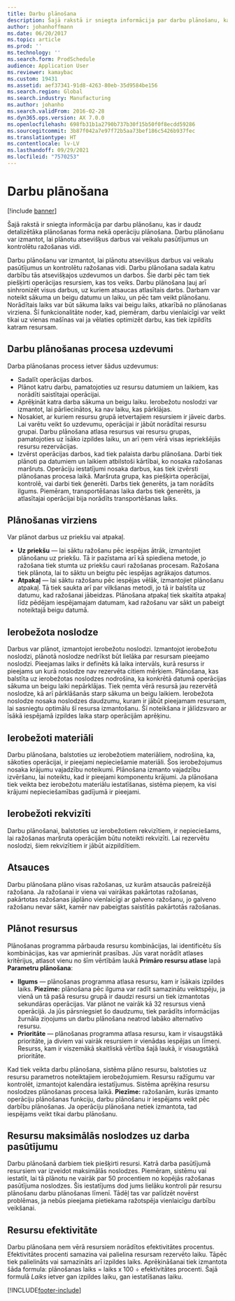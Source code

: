```yaml
---
title: Darbu plānošana
description: Šajā rakstā ir sniegta informācija par darbu plānošanu, kas ir daudz detalizētāka plānošanas forma nekā operāciju plānošana. Darbu plānošanu var izmantot, lai plānotu atsevišķus darbus vai veikalu pasūtījumus un kontrolētu ražošanas vidi.
author: johanhoffmann
ms.date: 06/20/2017
ms.topic: article
ms.prod: ''
ms.technology: ''
ms.search.form: ProdSchedule
audience: Application User
ms.reviewer: kamaybac
ms.custom: 19431
ms.assetid: aef37341-91d8-4263-80eb-35d9584be156
ms.search.region: Global
ms.search.industry: Manufacturing
ms.author: johanho
ms.search.validFrom: 2016-02-28
ms.dyn365.ops.version: AX 7.0.0
ms.openlocfilehash: 698fb31b1a2790b737b30f15b50f0f8ecdd59286
ms.sourcegitcommit: 3b87f042a7e97f72b5aa73bef186c5426b937fec
ms.translationtype: HT
ms.contentlocale: lv-LV
ms.lasthandoff: 09/29/2021
ms.locfileid: "7570253"
---
```

# <a name="job-scheduling"></a>Darbu plānošana

[!include [banner](../includes/banner.md)]

Šajā rakstā ir sniegta informācija par darbu plānošanu, kas ir daudz detalizētāka plānošanas forma nekā operāciju plānošana. Darbu plānošanu var izmantot, lai plānotu atsevišķus darbus vai veikalu pasūtījumus un kontrolētu ražošanas vidi.

Darbu plānošanu var izmantot, lai plānotu atsevišķus darbus vai veikalu pasūtījumus un kontrolētu ražošanas vidi. Darbu plānošana sadala katru darbību tās atsevišķajos uzdevumos un darbos. Šie darbi pēc tam tiek piešķirti operācijas resursiem, kas tos veiks. Darbu plānošana ļauj arī sinhronizēt visus darbus, uz kuriem atsaucas atlasītais darbs. Darbam var noteikt sākuma un beigu datumu un laiku, un pēc tam veikt plānošanu. Norādītais laiks var būt sākuma laiks vai beigu laiks, atkarībā no plānošanas virziena. Šī funkcionalitāte noder, kad, piemēram, darbu vienlaicīgi var veikt tikai uz vienas mašīnas vai ja vēlaties optimizēt darbu, kas tiek izpildīts katram resursam.

## <a name="tasks-in-the-job-scheduling-process"></a>Darbu plānošanas procesa uzdevumi
Darba plānošanas process ietver šādus uzdevumus:

-   Sadalīt operācijas darbos.
-   Plānot katru darbu, pamatojoties uz resursu datumiem un laikiem, kas norādīti saistītajai operācijai.
-   Aprēķināt katra darba sākuma un beigu laiku. Ierobežotu noslodzi var izmantot, lai pārliecinātos, ka nav laiku, kas pārklājas.
-   Nosakiet, ar kuriem resursu grupā ietvertajiem resursiem ir jāveic darbs. Lai varētu veikt šo uzdevumu, operācijai ir jābūt norādītai resursu grupai. Darbu plānošana atlasa resursus vai resursu grupas, pamatojoties uz īsāko izpildes laiku, un arī ņem vērā visas iepriekšējās resursu rezervācijas.
-   Izvērst operācijas darbos, kad tiek palaista darbu plānošana. Darbi tiek plānoti pa datumiem un laikiem atbilstoši kārtībai, ko nosaka ražošanas maršruts. Operāciju iestatījumi nosaka darbus, kas tiek izvērsti plānošanas procesa laikā. Maršruta grupa, kas piešķirta operācijai, kontrolē, vai darbi tiek ģenerēti. Darbs tiek ģenerēts, ja tam norādīts ilgums. Piemēram, transportēšanas laika darbs tiek ģenerēts, ja atlasītajai operācijai bija norādīts transportēšanas laiks.

## <a name="scheduling-direction"></a>Plānošanas virziens
Var plānot darbus uz priekšu vai atpakaļ.

-   **Uz priekšu** — lai sāktu ražošanu pēc iespējas ātrāk, izmantojiet plānošanu uz priekšu. Tā ir pazīstama arī kā spiediena metode, jo ražošana tiek stumta uz priekšu cauri ražošanas procesam. Ražošana tiek plānota, lai to sāktu un beigtu pēc iespējas agrākajos datumos.
-   **Atpakaļ** — lai sāktu ražošanu pēc iespējas vēlāk, izmantojiet plānošanu atpakaļ. Tā tiek saukta arī par vilkšanas metodi, jo tā ir balstīta uz datumu, kad ražošanai jābeidzas. Plānošana atpakaļ tiek skaitīta atpakaļ līdz pēdējam iespējamajam datumam, kad ražošanu var sākt un pabeigt noteiktajā beigu datumā.

## <a name="finite-capacity"></a>Ierobežota noslodze
Darbus var plānot, izmantojot ierobežotu noslodzi. Izmantojot ierobežotu noslodzi, plānotā noslodze nedrīkst būt lielāka par resursam pieejamo noslodzi. Pieejamas laiks ir definēts kā laika intervāls, kurā resurss ir pieejams un kurā noslodze nav rezervēta citiem mērķiem. Plānošana, kas balstīta uz ierobežotas noslodzes nodrošina, ka konkrētā datumā operācijas sākuma un beigu laiki nepārklājas. Tiek ņemta vērā resursā jau rezervētā noslodze, kā arī pārklāšanās starp sākuma un beigu laikiem. Ierobežota noslodze nosaka noslodzes daudzumu, kuram ir jābūt pieejamam resursam, lai sasniegtu optimālu šī resursa izmantošanu. Šī noteikšana ir jālīdzsvaro ar īsākā iespējamā izpildes laika starp operācijām aprēķinu.

## <a name="finite-materials"></a>Ierobežoti materiāli
Darbu plānošana, balstoties uz ierobežotiem materiāliem, nodrošina, ka, sākoties operācijai, ir pieejami nepieciešamie materiāli. Šos ierobežojumus nosaka krājumu vajadzību noteikumi. Plānošana izmanto vajadzību izvēršanu, lai noteiktu, kad ir pieejami komponentu krājumi. Ja plānošana tiek veikta bez ierobežotu materiālu iestatīšanas, sistēma pieņem, ka visi krājumi nepieciešamības gadījumā ir pieejami.

## <a name="finite-properties"></a>Ierobežoti rekvizīti
Darbu plānošanai, balstoties uz ierobežotiem rekvizītiem, ir nepieciešams, lai ražošanas maršruta operācijām būtu noteikti rekvizīti. Lai rezervētu noslodzi, šiem rekvizītiem ir jābūt aizpildītiem.

## <a name="references"></a>Atsauces
Darbu plānošana plāno visas ražošanas, uz kurām atsaucās pašreizējā ražošana. Ja ražošanai ir viena vai vairākas pakārtotas ražošanas, pakārtotas ražošanas jāplāno vienlaicīgi ar galveno ražošanu, jo galveno ražošanu nevar sākt, kamēr nav pabeigtas saistītās pakārtotās ražošanas.

## <a name="schedule-resources"></a>Plānot resursus
Plānošanas programma pārbauda resursu kombinācijas, lai identificētu šīs kombinācijas, kas var apmierināt prasības. Jūs varat norādīt atlases kritērijus, atlasot vienu no šīm vērtībām laukā **Primāro resursu atlase** lapā **Parametru plānošana**:

-   **Ilgums** — plānošanas programma atlasa resursu, kam ir īsākais izpildes laiks. **Piezīme:** plānošana pēc ilguma var radīt samazinātu veiktspēju, ja vienā un tā pašā resursu grupā ir daudzi resursi un tiek izmantotas sekundāras operācijas. Var plānot ne vairāk kā 32 resursus vienā operācijā. Ja jūs pārsniegsiet šo daudzumu, tiek parādīts informācijas žurnāla ziņojums un darbu plānošana neatrod labāko alternatīvo resursu.
-   **Prioritāte** — plānošanas programma atlasa resursu, kam ir visaugstākā prioritāte, ja diviem vai vairāk resursiem ir vienādas iespējas un līmeņi. Resurss, kam ir viszemākā skaitliskā vērtība šajā laukā, ir visaugstākā prioritāte.

Kad tiek veikta darbu plānošana, sistēma plāno resursu, balstoties uz resursu parametros noteiktajiem ierobežojumiem. Resursu ražīgumu var kontrolēt, izmantojot kalendāra iestatījumus. Sistēma aprēķina resursu noslodzes plānošanas procesa laikā. **Piezīme:** ražošanām, kurās izmanto operāciju plānošanas funkciju, darbu plānošanu ir iespējams veikt pēc darbību plānošanas. Ja operāciju plānošana netiek izmantota, tad iespējams veikt tikai darbu plānošanu.

## <a name="maximum-capacities-for-resources-per-job-order"></a>Resursu maksimālās noslodzes uz darba pasūtījumu
Darbu plānošanā darbiem tiek piešķirti resursi. Katrā darba pasūtījumā resursiem var izveidot maksimālās noslodzes. Piemēram, sistēmu vai iestatīt, lai tā plānotu ne vairāk par 50 procentiem no kopējās ražošanas pasūtījuma noslodzes. Šis iestatījums dod jums lielāku kontroli pār resursu plānošanu darbu plānošanas līmenī. Tādēļ tas var palīdzēt novērst problēmas, ja nebūs pieejama pietiekama ražotspēja vienlaicīgu darbību veikšanai.

## <a name="resource-efficiency"></a>Resursu efektivitāte
Darbu plānošana ņem vērā resursiem norādītos efektivitātes procentus. Efektivitātes procenti samazina vai palielina resursam rezervēto laiku. Tāpēc tiek palielināts vai samazināts arī izpildes laiks. Aprēķināšanai tiek izmantota šāda formula: plānošanas laiks = laiks x 100 ÷ efektivitātes procenti. Šajā formulā *Laiks* ietver gan izpildes laiku, gan iestatīšanas laiku.





[!INCLUDE[footer-include](../../includes/footer-banner.md)]